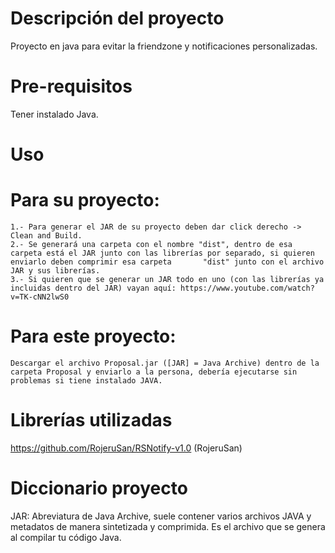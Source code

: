 # Descripción del proyecto
  Proyecto en java para evitar la friendzone y notificaciones personalizadas.
# Pre-requisitos
  Tener instalado Java.
# Uso
  # Para su proyecto:
    1.- Para generar el JAR de su proyecto deben dar click derecho -> Clean and Build.
    2.- Se generará una carpeta con el nombre "dist", dentro de esa carpeta está el JAR junto con las librerías por separado, si quieren enviarlo deben comprimir esa carpeta       "dist" junto con el archivo JAR y sus librerías.
    3.- Si quieren que se generar un JAR todo en uno (con las librerías ya incluidas dentro del JAR) vayan aquí: https://www.youtube.com/watch?v=TK-cNN2lwS0
  # Para este proyecto:
    Descargar el archivo Proposal.jar ([JAR] = Java Archive) dentro de la carpeta Proposal y enviarlo a la persona, debería ejecutarse sin problemas si tiene instalado JAVA.
# Librerías utilizadas
  https://github.com/RojeruSan/RSNotify-v1.0 (RojeruSan)
# Diccionario proyecto
  JAR: Abreviatura de Java Archive, suele contener varios archivos JAVA y metadatos de manera sintetizada y comprimida. Es el archivo que se genera al compilar tu código Java.
